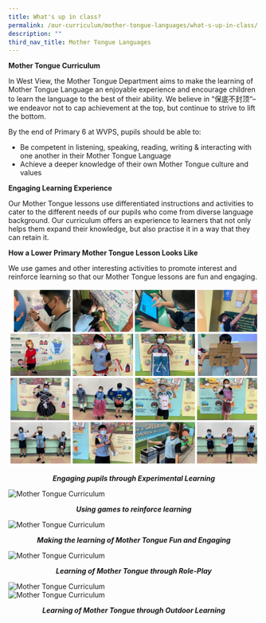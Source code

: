 ```yaml
---
title: What's up in class?
permalink: /our-curriculum/mother-tongue-languages/what-s-up-in-class/
description: ""
third_nav_title: Mother Tongue Languages
---
```

**Mother Tongue Curriculum**

  

In West View, the Mother Tongue Department aims to make the learning of Mother Tongue Language an enjoyable experience and encourage children to learn the language to the best of their ability. We believe in “保底不封顶“– we endeavor not to cap achievement at the top, but continue to strive to lift the bottom.

  

By the end of Primary 6 at WVPS, pupils should be able to:

*   Be competent in listening, speaking, reading, writing & interacting with one another in their Mother Tongue Language
*   Achieve a deeper knowledge of their own Mother Tongue culture and values

  

**Engaging Learning Experience**

  

Our Mother Tongue lessons use differentiated instructions and activities to cater to the different needs of our pupils who come from diverse language background. Our curriculum offers an experience to learners that not only helps them expand their knowledge, but also practise it in a way that they can retain it.

  

  

**How a Lower Primary Mother Tongue Lesson Looks Like**

  

We use games and other interesting activities to promote interest and reinforce learning so that our Mother Tongue lessons are fun and engaging.

![Engaging pupils through Experimental Learning](/images/Engaging%20pupils%20through%20Experimental%20Learning.jpeg)

<p style="text-align:center;"><strong><em>Engaging pupils through Experimental Learning</em></strong></p>

<style>  
img {  
  display: block;  
  margin-left: auto;  
  margin-right: auto;  
}  
</style>  
<body><img src="LMAOOO" alt="Mother Tongue Curriculum" style="width:90%;">  
  
</body>

<p style="text-align:center;"><strong><em>Using games to reinforce learning</em></strong></p>

<style>  
img {  
  display: block;  
  margin-left: auto;  
  margin-right: auto;  
}  
</style>  
<body><img src="LMAOOO" alt="Mother Tongue Curriculum" style="width:90%;">  
  
</body>

<p style="text-align:center;"><strong><em>Making the learning of Mother Tongue Fun and Engaging</em></strong></p>

<style>  
img {  
  display: block;  
  margin-left: auto;  
  margin-right: auto;  
}  
</style>  
<body><img src="LMAOOO" alt="Mother Tongue Curriculum" style="width:90%;">  
  
</body>

<p style="text-align:center;"><strong><em>Learning of Mother Tongue through Role-Play</em></strong></p>

<style>  
img {  
  display: block;  
  margin-left: auto;  
  margin-right: auto;  
}  
</style>  
<body><img src="LMAOOO" alt="Mother Tongue Curriculum" style="width:90%;">  
  
</body><br>

<style>  
img {  
  display: block;  
  margin-left: auto;  
  margin-right: auto;  
}  
</style>  
<body><img src="LMAOOO" alt="Mother Tongue Curriculum" style="width:90%;">  
  
</body>

<p style="text-align:center;"><strong><em>Learning of Mother Tongue through Outdoor Learning</em></strong></p>